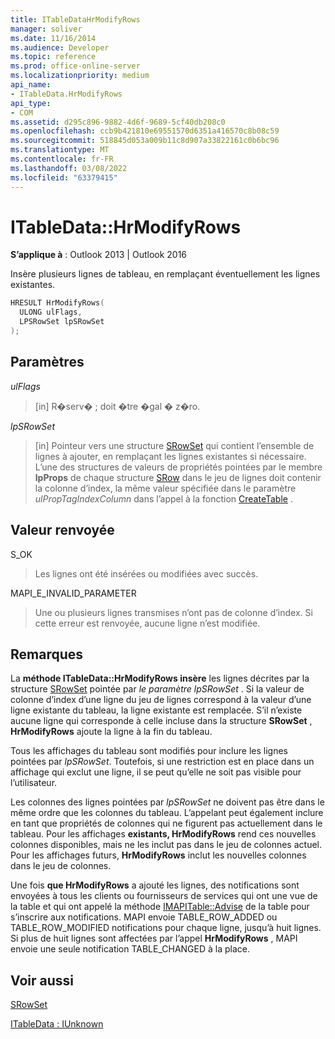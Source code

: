```yaml
---
title: ITableDataHrModifyRows
manager: soliver
ms.date: 11/16/2014
ms.audience: Developer
ms.topic: reference
ms.prod: office-online-server
ms.localizationpriority: medium
api_name:
- ITableData.HrModifyRows
api_type:
- COM
ms.assetid: d295c896-9882-4d6f-9689-5cf40db208c0
ms.openlocfilehash: ccb9b421810e69551570d6351a416570c8b08c59
ms.sourcegitcommit: 518845d053a009b11c8d907a33822161c0b6bc96
ms.translationtype: MT
ms.contentlocale: fr-FR
ms.lasthandoff: 03/08/2022
ms.locfileid: "63379415"
---
```

# <a name="itabledatahrmodifyrows"></a>ITableData::HrModifyRows

  
  
**S’applique à** : Outlook 2013 | Outlook 2016 
  
Insère plusieurs lignes de tableau, en remplaçant éventuellement les lignes existantes.
  
```cpp
HRESULT HrModifyRows(
  ULONG ulFlags,
  LPSRowSet lpSRowSet
);
```

## <a name="parameters"></a>Paramètres

 _ulFlags_
  
> [in] R�serv� ; doit �tre �gal � z�ro.
    
 _lpSRowSet_
  
> [in] Pointeur vers une structure [SRowSet](srowset.md) qui contient l’ensemble de lignes à ajouter, en remplaçant les lignes existantes si nécessaire. L’une des structures de valeurs de propriétés pointées par le membre **lpProps** de chaque structure [SRow](srow.md) dans le jeu de lignes doit contenir la colonne d’index, la même valeur spécifiée dans le paramètre _ulPropTagIndexColumn_ dans l’appel à la fonction [CreateTable](createtable.md) . 
    
## <a name="return-value"></a>Valeur renvoyée

S_OK 
  
> Les lignes ont été insérées ou modifiées avec succès.
    
MAPI_E_INVALID_PARAMETER 
  
> Une ou plusieurs lignes transmises n’ont pas de colonne d’index. Si cette erreur est renvoyée, aucune ligne n’est modifiée.
    
## <a name="remarks"></a>Remarques

La **méthode ITableData::HrModifyRows insère** les lignes décrites par la structure [SRowSet](srowset.md) pointée par  _le paramètre lpSRowSet_ . Si la valeur de colonne d’index d’une ligne du jeu de lignes correspond à la valeur d’une ligne existante du tableau, la ligne existante est remplacée. S’il n’existe aucune ligne qui corresponde à celle incluse dans la structure **SRowSet** , **HrModifyRows** ajoute la ligne à la fin du tableau. 
  
Tous les affichages du tableau sont modifiés pour inclure les lignes pointées par  _lpSRowSet_. Toutefois, si une restriction est en place dans un affichage qui exclut une ligne, il se peut qu’elle ne soit pas visible pour l’utilisateur. 
  
Les colonnes des lignes pointées par  _lpSRowSet_ ne doivent pas être dans le même ordre que les colonnes du tableau. L’appelant peut également inclure en tant que propriétés de colonnes qui ne figurent pas actuellement dans le tableau. Pour les affichages **existants, HrModifyRows** rend ces nouvelles colonnes disponibles, mais ne les inclut pas dans le jeu de colonnes actuel. Pour les affichages futurs, **HrModifyRows** inclut les nouvelles colonnes dans le jeu de colonnes. 
  
Une fois **que HrModifyRows** a ajouté les lignes, des notifications sont envoyées à tous les clients ou fournisseurs de services qui ont une vue de la table et qui ont appelé la méthode [IMAPITable::Advise](imapitable-advise.md) de la table pour s’inscrire aux notifications. MAPI envoie TABLE_ROW_ADDED ou TABLE_ROW_MODIFIED notifications pour chaque ligne, jusqu’à huit lignes. Si plus de huit lignes sont affectées par l’appel **HrModifyRows** , MAPI envoie une seule notification TABLE_CHANGED à la place. 
  
## <a name="see-also"></a>Voir aussi



[SRowSet](srowset.md)
  
[ITableData : IUnknown](itabledataiunknown.md)

